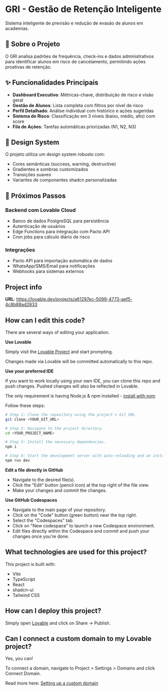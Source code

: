 # GRI - Gestão de Retenção Inteligente

Sistema inteligente de previsão e redução de evasão de alunos em academias.

## 🎯 Sobre o Projeto

O GRI analisa padrões de frequência, check-ins e dados administrativos para identificar alunos em risco de cancelamento, permitindo ações proativas de retenção.

## ✨ Funcionalidades Principais

- **Dashboard Executivo**: Métricas-chave, distribuição de risco e visão geral
- **Gestão de Alunos**: Lista completa com filtros por nível de risco
- **Perfil Detalhado**: Análise individual com histórico e ações sugeridas
- **Sistema de Risco**: Classificação em 3 níveis (baixo, médio, alto) com score
- **Fila de Ações**: Tarefas automáticas priorizadas (N1, N2, N3)

## 🎨 Design System

O projeto utiliza um design system robusto com:
- Cores semânticas (success, warning, destructive)
- Gradientes e sombras customizados
- Transições suaves
- Variantes de componentes shadcn personalizadas

## 🚀 Próximos Passos

### Backend com Lovable Cloud
- Banco de dados PostgreSQL para persistência
- Autenticação de usuários
- Edge Functions para integração com Pacto API
- Cron jobs para cálculo diário de risco

### Integrações
- Pacto API para importação automática de dados
- WhatsApp/SMS/Email para notificações
- Webhooks para sistemas externos

## Project info

**URL**: https://lovable.dev/projects/a61297ec-5099-4773-aef5-4c8b88ad2833

## How can I edit this code?

There are several ways of editing your application.

**Use Lovable**

Simply visit the [Lovable Project](https://lovable.dev/projects/a61297ec-5099-4773-aef5-4c8b88ad2833) and start prompting.

Changes made via Lovable will be committed automatically to this repo.

**Use your preferred IDE**

If you want to work locally using your own IDE, you can clone this repo and push changes. Pushed changes will also be reflected in Lovable.

The only requirement is having Node.js & npm installed - [install with nvm](https://github.com/nvm-sh/nvm#installing-and-updating)

Follow these steps:

```sh
# Step 1: Clone the repository using the project's Git URL.
git clone <YOUR_GIT_URL>

# Step 2: Navigate to the project directory.
cd <YOUR_PROJECT_NAME>

# Step 3: Install the necessary dependencies.
npm i

# Step 4: Start the development server with auto-reloading and an instant preview.
npm run dev
```

**Edit a file directly in GitHub**

- Navigate to the desired file(s).
- Click the "Edit" button (pencil icon) at the top right of the file view.
- Make your changes and commit the changes.

**Use GitHub Codespaces**

- Navigate to the main page of your repository.
- Click on the "Code" button (green button) near the top right.
- Select the "Codespaces" tab.
- Click on "New codespace" to launch a new Codespace environment.
- Edit files directly within the Codespace and commit and push your changes once you're done.

## What technologies are used for this project?

This project is built with:

- Vite
- TypeScript
- React
- shadcn-ui
- Tailwind CSS

## How can I deploy this project?

Simply open [Lovable](https://lovable.dev/projects/a61297ec-5099-4773-aef5-4c8b88ad2833) and click on Share -> Publish.

## Can I connect a custom domain to my Lovable project?

Yes, you can!

To connect a domain, navigate to Project > Settings > Domains and click Connect Domain.

Read more here: [Setting up a custom domain](https://docs.lovable.dev/features/custom-domain#custom-domain)
